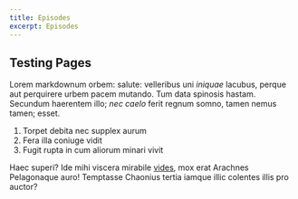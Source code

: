 ```yaml
---
title: Episodes
excerpt: Episodes
---
```


## Testing Pages

Lorem markdownum orbem: salute: velleribus uni *iniquae* lacubus, perque aut
perquirere urbem pacem mutando. Tum data spinosis hastam. Secundum haerentem
illo; *nec caelo* ferit regnum somno, tamen nemus tamen; esset.

1. Torpet debita nec supplex aurum
2. Fera illa coniuge vidit
3. Fugit rupta in cum aliorum minari vivit

Haec superi? Ide mihi viscera mirabile [vides](http://www.umore.net/regia), mox
erat Arachnes Pelagonaque auro! Temptasse Chaonius tertia iamque illic colentes
illis pro auctor?